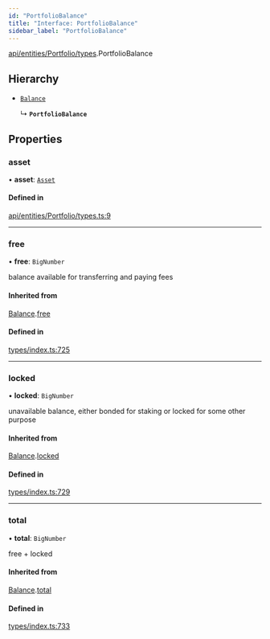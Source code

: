 ```yaml
---
id: "PortfolioBalance"
title: "Interface: PortfolioBalance"
sidebar_label: "PortfolioBalance"
---
```


[api/entities/Portfolio/types](../../../../../../modules/API/Entities/Portfolio/Types/Types.md).PortfolioBalance

## Hierarchy

- [`Balance`](../../../../../Types/Balance/Balance.md)

  ↳ **`PortfolioBalance`**

## Properties

### asset

• **asset**: [`Asset`](../../../../../../classes/API/Entities/Asset/Asset.md)

#### Defined in

[api/entities/Portfolio/types.ts:9](https://github.com/PolymeshAssociation/polymesh-sdk/blob/2d3ac2aea/src/api/entities/Portfolio/types.ts#L9)

___

### free

• **free**: `BigNumber`

balance available for transferring and paying fees

#### Inherited from

[Balance](../../../../../Types/Balance/Balance.md).[free](../../../../../Types/Balance/Balance.md#free)

#### Defined in

[types/index.ts:725](https://github.com/PolymeshAssociation/polymesh-sdk/blob/2d3ac2aea/src/types/index.ts#L725)

___

### locked

• **locked**: `BigNumber`

unavailable balance, either bonded for staking or locked for some other purpose

#### Inherited from

[Balance](../../../../../Types/Balance/Balance.md).[locked](../../../../../Types/Balance/Balance.md#locked)

#### Defined in

[types/index.ts:729](https://github.com/PolymeshAssociation/polymesh-sdk/blob/2d3ac2aea/src/types/index.ts#L729)

___

### total

• **total**: `BigNumber`

free + locked

#### Inherited from

[Balance](../../../../../Types/Balance/Balance.md).[total](../../../../../Types/Balance/Balance.md#total)

#### Defined in

[types/index.ts:733](https://github.com/PolymeshAssociation/polymesh-sdk/blob/2d3ac2aea/src/types/index.ts#L733)

